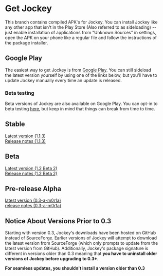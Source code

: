 # Get Jockey
This branch contains compiled APK's for Jockey. You can install Jockey like any other app that isn't in the Play Store (Also referred to as sideloading) -- just enable installation of applications from "Unknown Sources" in settings, open the APK on your phone like a regular file and follow the instructions of the package installer.

## Google Play
The easiest way to get Jockey is from [Google Play](https://play.google.com/store/apps/details?id=com.marverenic.music). You can still sideload the latest version yourself by using one of the links below, but you'll have to update Jockey manually every time an update is released.

### Beta testing
Beta versions of Jockey are also available on Google Play. You can opt-in to beta testing [here](https://play.google.com/apps/testing/com.marverenic.music), but keep in mind that things can break from time to time.

## Stable
[Latest version (1.1.3)](https://raw.githubusercontent.com/marverenic/Jockey/build/stable/1.1/jockey_1.1.3.apk)  
[Release notes (1.1.3)](https://raw.githubusercontent.com/marverenic/Jockey/build/stable/1.1/jockey_1.1.3.txt)

## Beta
[Latest version (1.2 Beta 2)](https://raw.githubusercontent.com/marverenic/Jockey/build/beta/1.2/jockey_1.2-b2.apk)  
[Release notes (1.2 Beta 2)](https://raw.githubusercontent.com/marverenic/Jockey/build/beta/1.2/jockey_1.2-b2.txt)  

## Pre-release Alpha
[latest version (0.3-a-m0r1a)](https://raw.githubusercontent.com/marverenic/Jockey/build/alpha/0.3/milestone0/release1/jockey_0.3-alpha-m0r1a.apk)  
[release notes (0.3-a-m0r1a)](https://raw.githubusercontent.com/marverenic/Jockey/build/alpha/0.3/milestone0/release1/jockey_0.3-alpha-m0r1a.txt)

## Notice About Versions Prior to 0.3
Starting with version 0.3, Jockey's downloads have been hosted on GitHub instead of SourceForge. Earlier versions of Jockey will attempt to download the latest version from SourceForge (which only prompts to update from the latest version from GitHub). Additionally, Jockey's package signature is different in versions older than 0.3 meaning that **you have to uninstall older versions of Jockey before upgrading to 0.3+**.

**For seamless updates, you shouldn't install a version older than 0.3**
